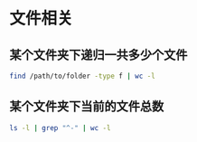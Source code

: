 # 文件相关

## 某个文件夹下递归一共多少个文件


``` bash
find /path/to/folder -type f | wc -l
```


## 某个文件夹下当前的文件总数

``` bash
ls -l | grep "^-" | wc -l
```